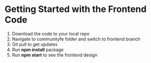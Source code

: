 # Getting Started with the Frontend Code
1. Download the code to your local repo
2. Navigate to communityfe folder and switch to frontend branch
3. Git pull to get updates
4. Run **npm install** package
5. Run **npm start** to see the frontend design


